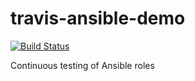 # travis-ansible-demo
[![Build Status](https://travis-ci.org/buluma/travis-ansible-demo.svg?branch=master)](https://travis-ci.org/buluma/travis-ansible-demo)

Continuous testing of Ansible roles
